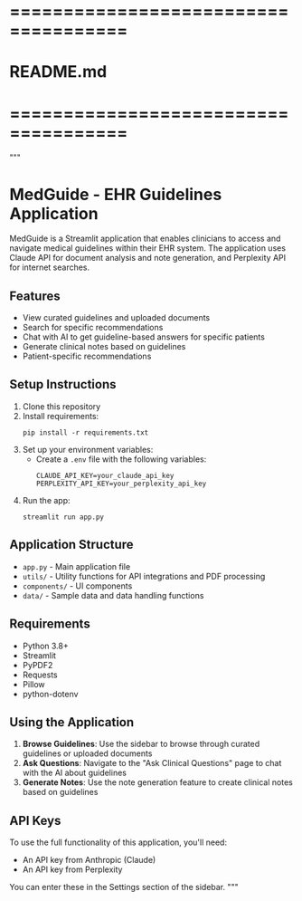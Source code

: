 # =====================================
# README.md
# =====================================
"""
# MedGuide - EHR Guidelines Application

MedGuide is a Streamlit application that enables clinicians to access and navigate medical guidelines within their EHR system. The application uses Claude API for document analysis and note generation, and Perplexity API for internet searches.

## Features

- View curated guidelines and uploaded documents
- Search for specific recommendations
- Chat with AI to get guideline-based answers for specific patients
- Generate clinical notes based on guidelines
- Patient-specific recommendations

## Setup Instructions

1. Clone this repository
2. Install requirements:
   ```
   pip install -r requirements.txt
   ```
3. Set up your environment variables:
   - Create a `.env` file with the following variables:
     ```
     CLAUDE_API_KEY=your_claude_api_key
     PERPLEXITY_API_KEY=your_perplexity_api_key
     ```
4. Run the app:
   ```
   streamlit run app.py
   ```

## Application Structure

- `app.py` - Main application file
- `utils/` - Utility functions for API integrations and PDF processing
- `components/` - UI components
- `data/` - Sample data and data handling functions

## Requirements

- Python 3.8+
- Streamlit
- PyPDF2
- Requests
- Pillow
- python-dotenv

## Using the Application

1. **Browse Guidelines**: Use the sidebar to browse through curated guidelines or uploaded documents
2. **Ask Questions**: Navigate to the "Ask Clinical Questions" page to chat with the AI about guidelines
3. **Generate Notes**: Use the note generation feature to create clinical notes based on guidelines

## API Keys

To use the full functionality of this application, you'll need:
- An API key from Anthropic (Claude)
- An API key from Perplexity

You can enter these in the Settings section of the sidebar.
"""